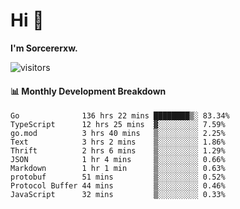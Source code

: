 # Hi 👋

**I'm Sorcererxw.**
 
![visitors](https://visitor-badge.glitch.me/badge?page_id=sorcererxw.sorcererx)

#### 📊 Monthly Development Breakdown

<!--START_SECTION:waka-->
```text
Go              136 hrs 22 mins ████████▒░ 83.34%
TypeScript      12 hrs 25 mins  ▓░░░░░░░░░ 7.59%
go.mod          3 hrs 40 mins   ▒░░░░░░░░░ 2.25%
Text            3 hrs 2 mins    ▒░░░░░░░░░ 1.86%
Thrift          2 hrs 6 mins    ▒░░░░░░░░░ 1.29%
JSON            1 hr 4 mins     ▒░░░░░░░░░ 0.66%
Markdown        1 hr 1 min      ▒░░░░░░░░░ 0.63%
protobuf        51 mins         ▒░░░░░░░░░ 0.52%
Protocol Buffer 44 mins         ▒░░░░░░░░░ 0.46%
JavaScript      32 mins         ▒░░░░░░░░░ 0.33%
```
<!--END_SECTION:waka-->
